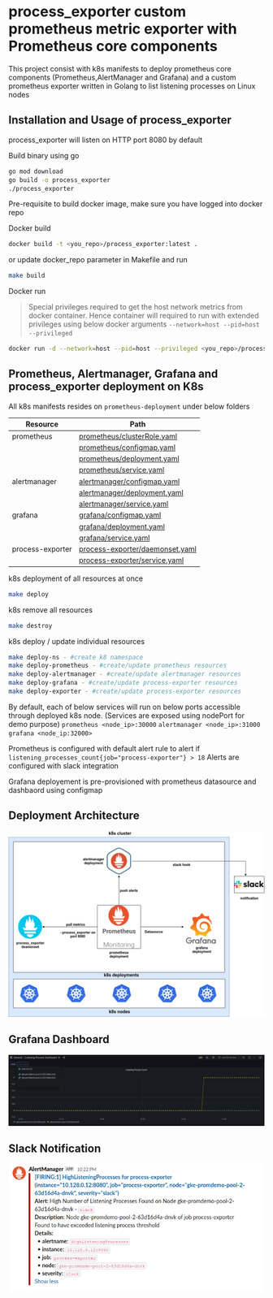 # process_exporter custom prometheus metric exporter with Prometheus core components
This project consist with k8s manifests to deploy prometheus core components (Prometheus,AlertManager and Grafana) and a custom prometheus exporter written in Golang to list listening processes on Linux nodes

## Installation and Usage of process_exporter

process_exporter will listen on HTTP port 8080 by default

Build binary using go

```sh
go mod download
go build -o process_exporter
./process_exporter
```

Pre-requisite to build docker image, make sure you have logged into docker repo

Docker build
```sh
docker build -t <you_repo>/process_exporter:latest .
```
or
update docker_repo parameter in Makefile and run
```sh
make build
```
Docker run
> Special privileges required to get the host network metrics from docker container. Hence container will required to run
 with extended privileges using below docker arguments
`--network=host --pid=host --privileged`
```sh
docker run -d --network=host --pid=host --privileged <you_repo>/process_exporter:latest
```

## Prometheus, Alertmanager, Grafana and process_exporter deployment on K8s

All k8s manifests resides on `prometheus-deployment` under below folders

| Resource | Path |
| ------ | ------ |
| prometheus | [prometheus/clusterRole.yaml][PlDa]|
|  |[prometheus/configmap.yaml][PlDb]
|  |[prometheus/deployment.yaml][PlDc]
|  |[prometheus/service.yaml][PlDd]
| alertmanager |[alertmanager/configmap.yaml][PlDe]
|  |[alertmanager/deployment.yaml][PlDf]
|  |[alertmanager/service.yaml][PlDg]
| grafana |[grafana/configmap.yaml][PlDh]
|  |[grafana/deployment.yaml][PlDi]
|  |[grafana/service.yaml][PlDj]
| process-exporter |[process-exporter/daemonset.yaml][PlDk]
|  |[process-exporter/service.yaml][PlDl]

k8s deployment of all resources at once

```sh
make deploy
```

k8s remove all resources

```sh
make destroy
```

k8s deploy / update individual resources

```sh
make deploy-ns - #create k8 namespace
make deploy-prometheus - #create/update prometheus resources
make deploy-alertmanager - #create/update alertmanager resources
make deploy-grafana - #create/update process-exporter resources
make deploy-exporter - #create/update process-exporter resources
```

By default, each of below services will run on below ports accessible through deployed k8s node. (Services are exposed using nodePort for demo purpose)
`prometheus <node_ip>:30000`
`alertmanager <node_ip>:31000`
`grafana <node_ip:32000>`

Prometheus is configured with default alert rule to alert if `listening_processes_count{job="process-exporter"} > 18`
Alerts are configured with slack integration

Grafana deployement is pre-provisioned with prometheus datasource and dashbaord using configmap

   [PlDa]: <https://github.com/kasunhanz/process-exporter/blob/main/prometheus-deployment/prometheus/clusterRole.yaml>
   [PlDb]: <https://github.com/kasunhanz/process-exporter/blob/main/prometheus-deployment/prometheus/configmap.yaml>
   [PlDc]: <https://github.com/kasunhanz/process-exporter/blob/main/prometheus-deployment/prometheus/deployment.yaml>
   [PlDd]: <https://github.com/kasunhanz/process-exporter/blob/main/prometheus-deployment/prometheus/service.yaml>
   [PlDe]: <https://github.com/kasunhanz/process-exporter/blob/main/prometheus-deployment/alertmanager/configmap.yaml>
   [PlDf]: <https://github.com/kasunhanz/process-exporter/blob/main/prometheus-deployment/alertmanager/deployment.yaml>
   [PlDg]: <https://github.com/kasunhanz/process-exporter/blob/main/prometheus-deployment/alertmanager/service.yaml>
   [PlDh]: <https://github.com/kasunhanz/process-exporter/blob/main/prometheus-deployment/grafana/configmap.yaml>
   [PlDi]: <https://github.com/kasunhanz/process-exporter/blob/main/prometheus-deployment/grafana/deployment.yaml>
   [PlDj]: <https://github.com/kasunhanz/process-exporter/blob/main/prometheus-deployment/grafana/service.yaml>
   [PlDk]: <https://github.com/kasunhanz/process-exporter/blob/main/prometheus-deployment/process-exporter/daemonset.yaml>
   [PlDl]: <https://github.com/kasunhanz/process-exporter/blob/main/prometheus-deployment/process-exporter/service.yaml>

## Deployment Architecture
![Alt text](images/k8s-deployment.png?raw=true "Deployment Architecture")

## Grafana Dashboard
![Alt text](images/grafana-dashboard.png?raw=true "Grafana Dashboard")

## Slack Notification
![Alt text](images/slack.png?raw=true "Grafana Dashboard")
